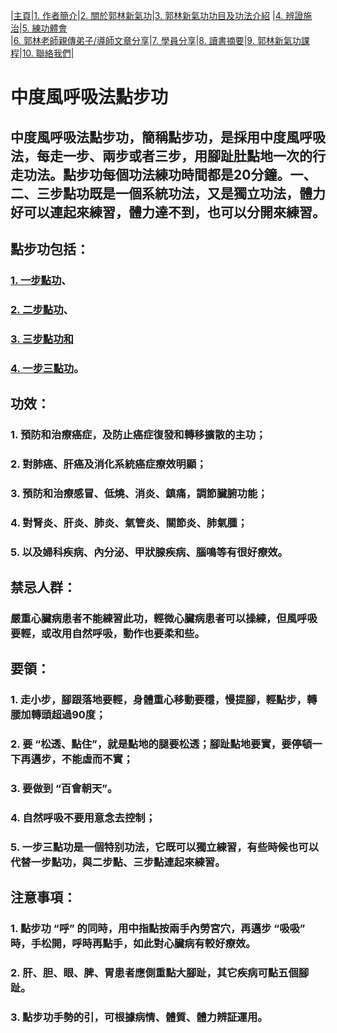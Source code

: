 |[主頁](/README.md)|[1. 作者簡介](/a10.md)|[2. 關於郭林新氣功](/a1.md)|[3. 郭林新氣功功目及功法介紹](/a2.md) |[4. 辨證施治](/a3.md)|[5. 練功體會](/a5.md)  
|[6. 郭林老師親傳弟子/導師文章分享](/a6.md)|[7. 學員分享](/a7.md)|[8. 讀書摘要](/a4.md)|[9. 郭林新氣功課程](/郭林新氣功課程.md)|[10. 聯絡我們](/a9.md)|    

# 中度風呼吸法點步功       

## 中度風呼吸法點步功，簡稱點步功，是採用中度風呼吸法，每走一步、兩步或者三步，用腳趾肚點地一次的行走功法。點步功每個功法練功時間都是20分鐘。一、二、三步點功既是一個系統功法，又是獨立功法，體力好可以連起來練習，體力達不到，也可以分開來練習。  

## 點步功包括：   

### [1. 一步點功](/一步點.md)、  
### [2. 二步點功](/二步點.md)、  
### [3. 三步點功和](/三步點.md)   
### [4. 一步三點功](/四步點.md)。   

## 功效：   

### 1. 預防和治療癌症，及防止癌症復發和轉移擴散的主功；
### 2. 對肺癌、肝癌及消化系統癌症療效明顯；
### 3. 預防和治療感冒、低燒、消炎、鎮痛，調節臟腑功能；
### 4. 對腎炎、肝炎、肺炎、氣管炎、關節炎、肺氣腫；
### 5. 以及婦科疾病、內分泌、甲狀腺疾病、腦鳴等有很好療效。
   
## 禁忌人群：

### 嚴重心臟病患者不能練習此功，輕微心臟病患者可以操練，但風呼吸要輕，或改用自然呼吸，動作也要柔和些。

## 要領：   

### 1. 走小步，腳跟落地要輕，身體重心移動要穩，慢提腳，輕點步，轉腰加轉頭超過90度；   
### 2. 要 “松透、點住”，就是點地的腿要松透；腳趾點地要實，要停頓一下再邁步，不能虛而不實；   
### 3. 要做到 “百會朝天”。   
### 4. 自然呼吸不要用意念去控制；   
### 5. 一步三點功是一個特别功法，它既可以獨立練習，有些時候也可以代替一步點功，與二步點、三步點連起來練習。   

## 注意事項：   

### 1. 點步功 “呼” 的同時，用中指點按兩手內勞宮穴，再邁步 “吸吸” 時，手松開，呼時再點手，如此對心臟病有較好療效。   
### 2. 肝、胆、眼、脾、胃患者應側重點大腳趾，其它疾病可點五個腳趾。
### 3. 點步功手勢的引，可根據病情、體質、體力辨証運用。




